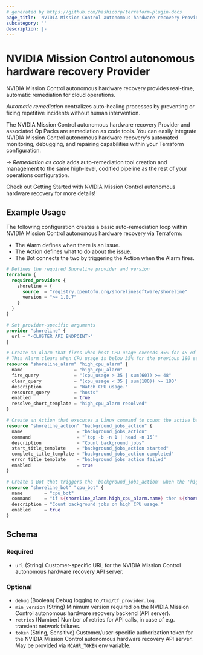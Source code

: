```yaml
---
# generated by https://github.com/hashicorp/terraform-plugin-docs
page_title: 'NVIDIA Mission Control autonomous hardware recovery Provider'
subcategory: ''
description: |-
---
```


# NVIDIA Mission Control autonomous hardware recovery Provider

NVIDIA Mission Control autonomous hardware recovery provides real-time, automatic remediation for cloud operations.

_Automatic remediation_ centralizes auto-healing processes by preventing or fixing repetitive incidents without human intervention.

The NVIDIA Mission Control autonomous hardware recovery Provider and associated Op Packs are remediation as code tools. You can easily integrate NVIDIA Mission Control autonomous hardware recovery's automated monitoring, debugging, and repairing capabilities within your Terraform configuration.

-> _Remediation as code_ adds auto-remediation tool creation and management to the same high-level, codified pipeline as the rest of your operations configuration.

Check out Getting Started with NVIDIA Mission Control autonomous hardware recovery for more details!

## Example Usage

The following configuration creates a basic auto-remediation loop within NVIDIA Mission Control autonomous hardware recovery via Terraform:

- The Alarm defines when there is an issue.
- The Action defines what to do about the issue.
- The Bot connects the two by triggering the Action when the Alarm fires.

```terraform
# Defines the required Shoreline provider and version
terraform {
  required_providers {
    shoreline = {
      source  = "registry.opentofu.org/shorelinesoftware/shoreline"
      version = ">= 1.0.7"
    }
  }
}

# Set provider-specific arguments
provider "shoreline" {
  url = "<CLUSTER_API_ENDPOINT>"
}

# Create an Alarm that fires when host CPU usage exceeds 35% for 48 of the previous 60 seconds.
# This Alarm clears when CPU usage is below 35% for the previous 180 seconds.
resource "shoreline_alarm" "high_cpu_alarm" {
  name                   = "high_cpu_alarm"
  fire_query             = "(cpu_usage > 35 | sum(60)) >= 48"
  clear_query            = "(cpu_usage < 35 | sum(180)) >= 180"
  description            = "Watch CPU usage."
  resource_query         = "hosts"
  enabled                = true
  resolve_short_template = "high_cpu_alarm resolved"
}

# Create an Action that executes a Linux command to count the active background jobs.
resource "shoreline_action" "background_jobs_action" {
  name                    = "background_jobs_action"
  command                 = "`top -b -n 1 | head -n 15`"
  description             = "Count background jobs"
  start_title_template    = "background_jobs_action started"
  complete_title_template = "background_jobs_action completed"
  error_title_template    = "background_jobs_action failed"
  enabled                 = true
}

# Create a Bot that triggers the 'background_jobs_action' when the 'high_cpu_alarm' fires.
resource "shoreline_bot" "cpu_bot" {
  name        = "cpu_bot"
  command     = "if ${shoreline_alarm.high_cpu_alarm.name} then ${shoreline_action.background_jobs_action.name} fi"
  description = "Count background jobs on high CPU usage."
  enabled     = true
}
```

<!-- schema generated by tfplugindocs -->
## Schema

### Required

- `url` (String) Customer-specific URL for the NVIDIA Mission Control autonomous hardware recovery API server.

### Optional

- `debug` (Boolean) Debug logging to `/tmp/tf_provider.log`.
- `min_version` (String) Minimum version required on the NVIDIA Mission Control autonomous hardware recovery backend (API server).
- `retries` (Number) Number of retries for API calls, in case of e.g. transient network failures.
- `token` (String, Sensitive) Customer/user-specific authorization token for the NVIDIA Mission Control autonomous hardware recovery API server. May be provided via `MCAHR_TOKEN` env variable.
